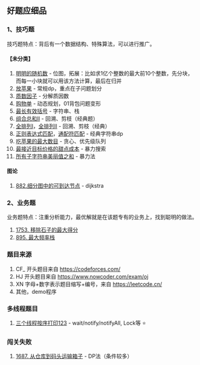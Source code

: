 
## 好题应细品

### 1、技巧题

技巧题特点：背后有一个数据结构、特殊算法，可以进行推广。

#### 【未分类】

1. [明明的随机数](https://www.nowcoder.com/practice/3245215fffb84b7b81285493eae92ff0) - 位图，拓展：比如求1亿个整数的最大前10个整数，先分块，而每一小块就可以用该方法计算，最后在归并
2. [放苹果](https://www.nowcoder.com/practice/bfd8234bb5e84be0b493656e390bdebf) - 常规dp，重点在子问题划分
3. [质数因子](https://www.nowcoder.com/practice/196534628ca6490ebce2e336b47b3607) - 分解质因数
4. [购物单](https://www.nowcoder.com/practice/f9c6f980eeec43ef85be20755ddbeaf4) - 动态规划，01背包问题变形
5. [最长有效括号](https://leetcode.cn/problems/longest-valid-parentheses/) - 字符串、栈
6. [组合总和II](https://leetcode.cn/problems/combination-sum-ii/) - 回溯、剪枝（经典题）
7. [全排列I](https://leetcode.cn/problems/permutations/)，[全排列II](https://leetcode.cn/problems/permutations-ii/) - 回溯、剪枝（经典）
8. [正则表达式匹配](https://leetcode.cn/problems/regular-expression-matching/)，[通配符匹配](https://leetcode.cn/problems/wildcard-matching/comments/) - 经典字符串dp
9. [吃苹果的最大数目](https://leetcode.cn/problems/maximum-number-of-eaten-apples/) - 贪心、优先级队列
10. [最接近目标价格的甜点成本](https://leetcode.cn/problems/closest-dessert-cost/) - 暴力搜索
11. [所有子字符串美丽值之和](https://leetcode.cn/problems/sum-of-beauty-of-all-substrings/) - 暴力法

#### 图论

1. [882.细分图中的可到达节点](https://leetcode.cn/problems/reachable-nodes-in-subdivided-graph/) - dijkstra

### 2、业务题

业务题特点：注重分析能力，最优解就是在该题专有的业务上，找到聪明的做法。

1. [1753. 移除石子的最大得分](https://leetcode.cn/problems/maximum-score-from-removing-stones/)
2. [895. 最大频率栈](https://leetcode.cn/problems/maximum-frequency-stack/)

### 题目来源

1. CF_ 开头题目来自 https://codeforces.com/
2. HJ 开头题目来自 https://www.nowcoder.com/exam/oj
3. XN 字母+数字表示题目缩写+编号，来自 https://leetcode.cn/
4. 其他，demo程序

### 多线程题目

1. [三个线程按序打印123](https://leetcode.cn/problems/print-in-order/) - wait/notify/notifyAll, Lock等 ⭐

### 闯关失败

1. [1687. 从仓库到码头运输箱子](https://leetcode.cn/problems/delivering-boxes-from-storage-to-ports/) - DP法（条件较多）